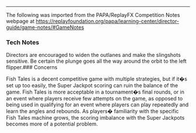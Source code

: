 ***
The following was imported from the PAPA/ReplayFX Competition Notes webpage at https://replayfoundation.org/papa/learning-center/director-guide/game-notes/#GameNotes

### Tech Notes
            
Directors are encouraged to widen the outlanes and make the slingshots sensitive. Be certain the plunge goes all the way around the orbit to the left flipper.### Concerns
            
Fish Tales is a decent competitive game with multiple strategies, but if it�s set up too easily, the Super Jackpot scoring can ruin the balance of the game. Fish Tales is more acceptable in a tournament�s final rounds, or in an event where players receive few attempts on the game, as opposed to being used in qualifying for an event where players can play repeatedly and learn the angles and rebounds. As players� familiarity with the specific Fish Tales machine grows, the scoring imbalance with the Super Jackpots becomes more of a potential problem.